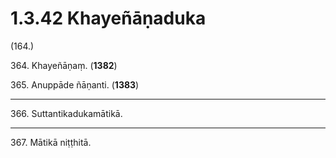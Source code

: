 

# 1.3.42 Khayeñāṇaduka




(164.)

364\. Khayeñāṇaṃ. (**1382**)

365\. Anuppāde ñāṇanti. (**1383**)

---

366\. Suttantikadukamātikā.



---

367\. Mātikā niṭṭhitā.





